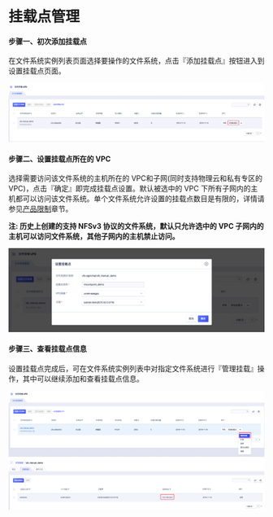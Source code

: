 


# 挂载点管理
#### 步骤一、初次添加挂载点
在文件系统实例列表页面选择要操作的文件系统，点击『添加挂载点』按钮进入到设置挂载点页面。

![](/images/image_mount1new.png)

#### 步骤二、设置挂载点所在的 VPC
选择需要访问该文件系统的主机所在的 VPC和子网(同时支持物理云和私有专区的 VPC)，点击『确定』即完成挂载点设置。默认被选中的 VPC 下所有子网内的主机都可以访问该文件系统。单个文件系统允许设置的挂载点数目是有限的，详情请参见[产品限制](https://docs.ucloud.cn/storage_cdn/ufs/ufs_manual_instruction/limit)章节。

**注: 历史上创建的支持 NFSv3 协议的文件系统，默认只允许选中的 VPC 子网内的主机可以访问文件系统，其他子网内的主机禁止访问。**

![](/images/image_mount2.png)

#### 步骤三、查看挂载点信息
设置挂载点完成后，可在文件系统实例列表中对指定文件系统进行『管理挂载』操作，其中可以继续添加和查看挂载点信息。

![](/images/image_mount3new.png)
![](/images/image_mount4new.png)

